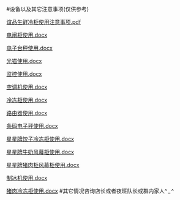 #设备以及其它注意事项(仅供参考)

[谊品生鲜冷柜使用注意事项.pdf](./谊品生鲜冷柜使用注意事项.pdf)


[电闸柜使用.docx](./电闸柜使用.docx)


[电子台秤使用.docx](./电子台秤使用.docx)


[光猫使用.docx](./光猫路由器使用.docx)


[监控使用.docx](./监控使用.docx)


[空调机使用.docx](./空调机使用.docx)


[冷冻柜使用.docx](冷冻柜使用.docx)


[路由器使用.docx](./路由器使用.docx)


[条码电子秤使用.docx](./条码电子秤使用.docx)


[星星牌饺子冷冻柜使用.docx](./星星牌饺子冷冻柜使用.docx)


[星星牌牛奶风幕柜使用.docx](./星星牌牛奶风幕柜使用.docx)


[星星牌猪肉柜风幕柜使用.docx](./星星牌猪肉柜风幕柜使用.docx)





[制冰机使用.docx](./制冰机使用.docx)


[猪肉冷冻柜使用.docx](./猪肉冷冻柜使用.docx)
#其它情况咨询店长或者夜班队长或群内家人^ _ ^
